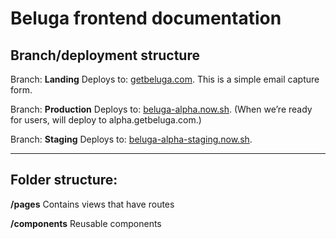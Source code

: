 # Beluga frontend documentation 

## Branch/deployment structure

Branch: **Landing**
Deploys to: [getbeluga.com](www.getbeluga.com).
This is a simple email capture form.

Branch: **Production**
Deploys to: [beluga-alpha.now.sh](beluga-alpha.now.sh).
(When we’re ready for users, will deploy to alpha.getbeluga.com.)

Branch: **Staging**
Deploys to: [beluga-alpha-staging.now.sh](beluga-alpha-staging.now.sh).

---

## Folder structure:

**/pages**
Contains views that have routes

**/components**
Reusable components
